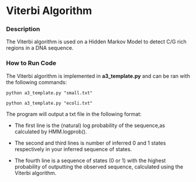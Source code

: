 # Viterbi Algorithm

### Description
The Viterbi algorithm is used on a Hidden Markov Model to detect C/G rich regions in a DNA sequence.

### How to Run Code
The Viterbi algorithm is implemented in **a3_template.py** and can be ran with the following commands:

`python a3_template.py "small.txt" `

`python a3_template.py "ecoli.txt" `


The program will output a txt file in the following format:

  - The first line is the (natural) log probability of the sequence,as calculated by HMM.logprob(). 

  - The second and third lines is number of inferred 0 and 1 states respectively in your inferred sequence of states. 

  - The fourth line is a sequence of states (0 or 1) with the highest probability of outputting the observed sequence, calculated using the Viterbi algorithm. 
